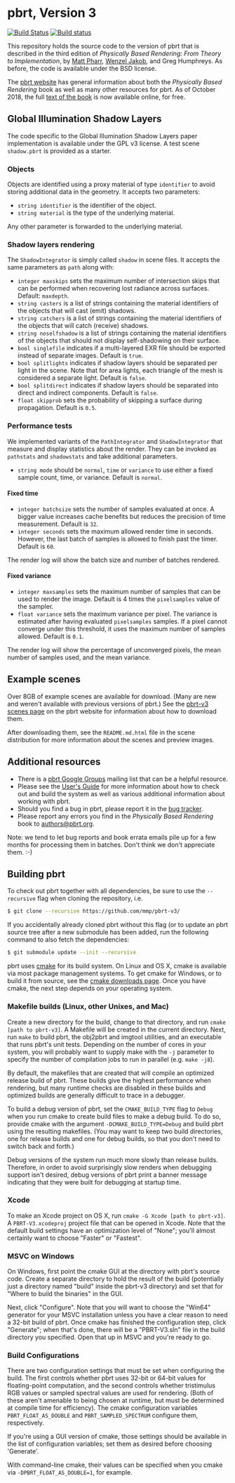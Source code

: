 pbrt, Version 3
===============

[![Build Status](https://travis-ci.org/mmp/pbrt-v3.svg?branch=master)](https://travis-ci.org/mmp/pbrt-v3)
[![Build status](https://ci.appveyor.com/api/projects/status/mlm9g91ejxlcn67s/branch/master?svg=true)](https://ci.appveyor.com/project/mmp/pbrt-v3/branch/master)

This repository holds the source code to the version of pbrt that is
described in the third edition of *Physically Based Rendering: From
Theory to Implementation*, by [Matt Pharr](http://pharr.org/matt), [Wenzel
Jakob](http://www.mitsuba-renderer.org/~wenzel/), and Greg Humphreys.  As
before, the code is available under the BSD license.

The [pbrt website](http://pbrt.org) has general information about both the
*Physically Based Rendering* book as well as many other resources for pbrt.
As of October 2018, the full [text of the book](http://www.pbr-book.org) is
now available online, for free.

Global Illumination Shadow Layers
---------------------------------

The code specific to the Global Illumination Shadow Layers paper implementation
is available under the GPL v3 license. A test scene `shadow.pbrt` is provided as
a starter.

### Objects ###

Objects are identified using a proxy material of type `identifier` to avoid
storing additional data in the geometry. It accepts two parameters:

* `string identifier` is the identifier of the object.
* `string material` is the type of the underlying material.

Any other parameter is forwarded to the underlying material.

### Shadow layers rendering ###

The `ShadowIntegrator` is simply called `shadow` in scene files. It accepts
the same parameters as `path` along with:

* `integer maxskips` sets the maximum number of intersection skips that can be
performed when recovering lost radiance across surfaces. Default: `maxdepth`.
* `string casters` is a list of strings containing the material identifiers of
the objects that will cast (emit) shadows.
* `string catchers` is a list of strings containing the material identifiers of
the objects that will catch (receive) shadows.
* `string noselfshadow` is a list of strings containing the material identifiers
of the objects that should not display self-shadowing on their surface.
* `bool singlefile` indicates if a multi-layered EXR file should be exported
instead of separate images. Default is `true`.
* `bool splitlights` indicates if shadow layers should be
separated per light in the scene. Note that for area lights, each triangle of
the mesh is considered a separate light. Default is `false`.
* `bool splitdirect` indicates if shadow layers should be separated into direct
and indirect components. Default is `false`.
* `float skipprob` sets the probability of skipping a surface during
propagation. Default is `0.5`.

### Performance tests ###

We implemented variants of the `PathIntegrator` and `ShadowIntegrator` that
measure and display statistics about the render. They can be invoked as
`pathstats` and `shadowstats` and take additional parameters.

* `string mode` should be `normal`, `time` or `variance` to use either a fixed
sample count, time, or variance. Default is `normal`.

#### Fixed time ####

* `integer batchsize` sets the number of samples evaluated at once. A bigger
value increases cache benefits but reduces the precision of time measurement.
Default is `32`.
* `integer seconds` sets the maximum allowed render time in seconds. However,
the last batch of samples is allowed to finish past the timer. Default is `60`.

The render log will show the batch size and number of batches rendered.

#### Fixed variance ####

* `integer maxsamples` sets the maximum number of samples that can be used to
render the image. Default is 4 times the `pixelsamples` value of the sampler.
* `float variance` sets the maximum variance per pixel. The variance is
estimated after having evaluated `pixelsamples` samples. If a pixel cannot
converge under this threshold, it uses the maximum number of samples allowed.
Default is `0.1`.

The render log will show the percentage of unconverged pixels, the mean number
of samples used, and the mean variance.

Example scenes
--------------

Over 8GB of example scenes are available for download. (Many are new and
weren't available with previous versions of pbrt.)  See the [pbrt-v3 scenes
page](http://pbrt.org/scenes-v3.html) on the pbrt website for information
about how to download them.

After downloading them, see the `README.md.html` file in the scene
distribution for more information about the scenes and preview images.

Additional resources
--------------------

* There is a [pbrt Google
  Groups](https://groups.google.com/forum/#!forum/pbrt) mailing list that can
  be a helpful resource.
* Please see the [User's Guide](http://pbrt.org/users-guide.html) for more
  information about how to check out and build the system as well as various
  additional information about working with pbrt.
* Should you find a bug in pbrt, please report it in the [bug
  tracker](https://github.com/mmp/pbrt-v3/issues).
* Please report any errors you find in the *Physically Based Rendering*
  book to authors@pbrt.org.

Note: we tend to let bug reports and book errata emails pile up for a few
months for processing them in batches. Don't think we don't appreciate
them. :-)

Building pbrt
-------------

To check out pbrt together with all dependencies, be sure to use the
`--recursive` flag when cloning the repository, i.e.
```bash
$ git clone --recursive https://github.com/mmp/pbrt-v3/
```
If you accidentally already cloned pbrt without this flag (or to update an
pbrt source tree after a new submodule has been added, run the following
command to also fetch the dependencies:
```bash
$ git submodule update --init --recursive
```

pbrt uses [cmake](http://www.cmake.org/) for its build system.  On Linux
and OS X, cmake is available via most package management systems.  To get
cmake for Windows, or to build it from source, see the [cmake downloads
page](http://www.cmake.org/download/).  Once you have cmake, the next step
depends on your operating system.

### Makefile builds (Linux, other Unixes, and Mac) ###

Create a new directory for the build, change to that directory, and run
`cmake [path to pbrt-v3]`. A Makefile will be created in the current
directory.  Next, run `make` to build pbrt, the obj2pbrt and imgtool
utilities, and an executable that runs pbrt's unit tests.  Depending on the
number of cores in your system, you will probably want to supply make with
the `-j` parameter to specify the number of compilation jobs to run in
parallel (e.g. `make -j8`).

By default, the makefiles that are created that will compile an optimized
release build of pbrt. These builds give the highest performance when
rendering, but many runtime checks are disabled in these builds and
optimized builds are generally difficult to trace in a debugger.

To build a debug version of pbrt, set the `CMAKE_BUILD_TYPE` flag to
`Debug` when you run cmake to create build files to make a debug build.  To
do so, provide cmake with the argument `-DCMAKE_BUILD_TYPE=Debug` and build
pbrt using the resulting makefiles. (You may want to keep two build
directories, one for release builds and one for debug builds, so that you
don't need to switch back and forth.)

Debug versions of the system run much more slowly than release
builds. Therefore, in order to avoid surprisingly slow renders when
debugging support isn't desired, debug versions of pbrt print a banner
message indicating that they were built for debugging at startup time.

### Xcode ###

To make an Xcode project on OS X, run `cmake -G Xcode [path to pbrt-v3]`.
A `PBRT-V3.xcodeproj` project file that can be opened in Xcode.  Note that
the default build settings have an optimization level of "None"; you'll
almost certainly want to choose "Faster" or "Fastest".

### MSVC on Windows ###

On Windows, first point the cmake GUI at the directory with pbrt's source
code.  Create a separate directory to hold the result of the build
(potentially just a directory named "build" inside the pbrt-v3 directory)
and set that for "Where to build the binaries" in the GUI.

Next, click "Configure".  Note that you will want to choose the "Win64"
generator for your MSVC installation unless you have a clear reason to need
a 32-bit build of pbrt.  Once cmake has finished the configuration step,
click "Generate"; when that's done, there will be a "PBRT-V3.sln" file in
the build directory you specified. Open that up in MSVC and you're ready to
go.

### Build Configurations ###

There are two configuration settings that must be set when configuring the
build. The first controls whether pbrt uses 32-bit or 64-bit values for
floating-point computation, and the second controls whether tristimulus RGB
values or sampled spectral values are used for rendering.  (Both of these
aren't amenable to being chosen at runtime, but must be determined at
compile time for efficiency).  The cmake configuration variables
`PBRT_FLOAT_AS_DOUBLE` and `PBRT_SAMPLED_SPECTRUM` configure them,
respectively.

If you're using a GUI version of cmake, those settings should be available
in the list of configuration variables; set them as desired before choosing
'Generate'.

With command-line cmake, their values can be specified when you cmake via
`-DPBRT_FLOAT_AS_DOUBLE=1`, for example.
